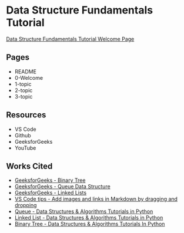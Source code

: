 # Data Structure Fundamentals Tutorial

[Data Structure Fundamentals Tutorial Welcome Page](https://github.com/zitlallyalmazan/Final-Project/blob/master/0-welcome.md)

## Pages

* README
* 0-Welcome
* 1-topic
* 2-topic
* 3-topic

## Resources

* VS Code
* Github
* GeeksforGeeks
* YouTube

## Works Cited

* [GeeksforGeeks - Binary Tree](https://www.geeksforgeeks.org/binary-tree-data-structure/?ref=shm)
* [GeeksforGeeks - Queue Data Structure](https://www.geeksforgeeks.org/queue-data-structure/?ref=shm)
* [GeeksforGeeks - Linked Lists](https://www.geeksforgeeks.org/data-structures/linked-list/?ref=shm)
* [VS Code tips - Add images and links in Markdown by dragging and dropping](https://www.youtube.com/watch?v=jpeh1WorrWM)
* [Queue - Data Structures & Algorithms Tutorials in Python](https://www.youtube.com/watch?v=rUUrmGKYwHw)
* [Linked List - Data Structures & Algorithms Tutorials in Python](https://www.youtube.com/watch?v=qp8u-frRAnU)
* [Binary Tree - Data Structures & Algorithms Tutorials In Python](https://www.youtube.com/watch?v=lFq5mYUWEBk)
